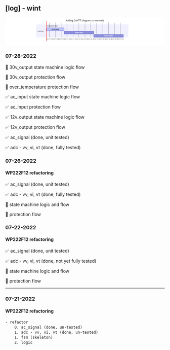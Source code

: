 ## [log] - wint

![](./wint_gantt.drawio.png)

### 07-28-2022

:construction: 30v_output state machine logic flow

:construction: 30v_output protection flow

:construction: over_temperature protection flow

:white_check_mark: ac_input state machine logic flow

:white_check_mark: ac_input protection flow

:white_check_mark: 12v_output state machine logic flow

:white_check_mark: 12v_output protection flow

:white_check_mark:      ac_signal (done, unit tested)

:white_check_mark: adc - vv, vi, vt (done, fully tested)

### 07-26-2022
#### WP222F12 refactoring
:white_check_mark:      ac_signal (done, unit tested)

:white_check_mark: adc - vv, vi, vt (done, fully tested)

:construction: state machine logic and flow

:construction: protection flow

### 07-22-2022
#### WP222F12 refactoring
:white_check_mark:      ac_signal (done, unit tested)

:white_check_mark: adc - vv, vi, vt (done, not yet fully tested)

:construction: state machine logic and flow

:construction: protection flow

---
### 07-21-2022
#### WP222F12 refactoring
    - refactor
        0. ac_signal (done, un-tested)
        1. adc - vv, vi, vt (done, un-tested)
        1. fsm (skeleton)
        2. logic
